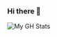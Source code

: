 ### Hi there 👋

![My GH Stats](https://github-readme-stats.vercel.app/api?username=SamHep0803&show_icons=true&theme=tokyonight)
